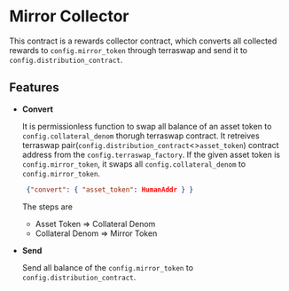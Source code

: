 # Mirror Collector

This contract is a rewards collector contract, which converts all collected rewards to `config.mirror_token` through terraswap and send it to `config.distribution_contract`. 

## Features

* **Convert**

   It is permissionless function to swap all balance of an asset token to `config.collateral_denom` thorugh terraswap contract. It retreives terraswap pair(`config.distribution_contract`<>`asset_token`) contract address from the `config.terraswap_factory`. If the given asset token is `config.mirror_token`, it swaps all `config.collateral_denom` to `config.mirror_token`.

   ```json
    {"convert": { "asset_token": HumanAddr } }
   ```
   
   The steps are 
   * Asset Token => Collateral Denom
   * Collateral Denom => Mirror Token

* **Send**

   Send all balance of the `config.mirror_token` to `config.distribution_contract`.
